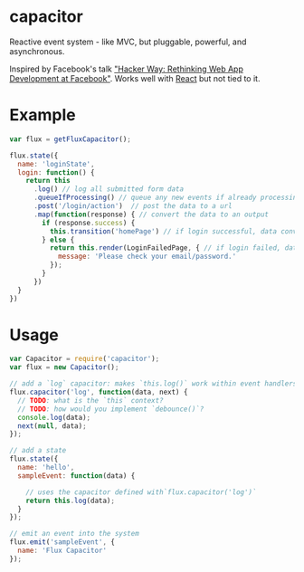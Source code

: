 capacitor
=========

Reactive event system - like MVC, but pluggable, powerful, and asynchronous.

Inspired by Facebook's talk ["Hacker Way: Rethinking Web App Development at Facebook"](https://www.youtube.com/watch?v=nYkdrAPrdcw&feature=youtu.be). Works well with [React](http://facebook.github.io/react/) but not tied to it.

# Example

```javascript
var flux = getFluxCapacitor();

flux.state({
  name: 'loginState',
  login: function() {
    return this
      .log() // log all submitted form data
      .queueIfProcessing() // queue any new events if already processing the event
      .post('/login/action')  // post the data to a url
      .map(function(response) { // convert the data to an output
        if (response.success) {
          this.transition('homePage') // if login successful, data converts to a transition
        } else {
          return this.render(LoginFailedPage, { // if login failed, data converts to rendering a failure message
            message: 'Please check your email/password.'
          });
        }
      })
  }
})

```


# Usage

```javascript
var Capacitor = require('capacitor');
var flux = new Capacitor();

// add a `log` capacitor: makes `this.log()` work within event handlers
flux.capacitor('log', function(data, next) {
  // TODO: what is the `this` context?
  // TODO: how would you implement `debounce()`?
  console.log(data);
  next(null, data);
});

// add a state
flux.state({
  name: 'hello',
  sampleEvent: function(data) {

    // uses the capacitor defined with`flux.capacitor('log')`
    return this.log(data);
  }
});

// emit an event into the system
flux.emit('sampleEvent', {
  name: 'Flux Capacitor'
});
```

